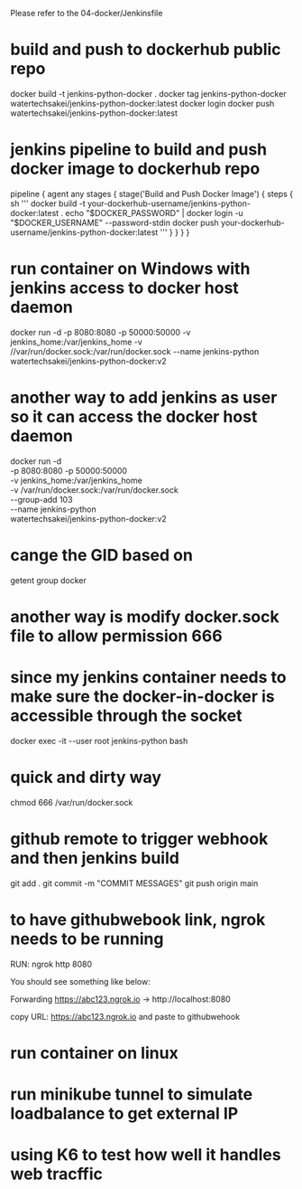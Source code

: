 Please refer to the 04-docker/Jenkinsfile

# build and push to dockerhub public repo
docker build -t jenkins-python-docker .
docker tag jenkins-python-docker watertechsakei/jenkins-python-docker:latest
docker login
docker push watertechsakei/jenkins-python-docker:latest

# jenkins pipeline to build and push docker image to dockerhub repo

pipeline {
    agent any
    stages {
        stage('Build and Push Docker Image') {
            steps {
                sh '''
                    docker build -t your-dockerhub-username/jenkins-python-docker:latest .
                    echo "$DOCKER_PASSWORD" | docker login -u "$DOCKER_USERNAME" --password-stdin
                    docker push your-dockerhub-username/jenkins-python-docker:latest
                '''
            }
        }
    }
}

# run container on Windows with jenkins access to docker host daemon

docker run -d -p 8080:8080 -p 50000:50000 -v jenkins_home:/var/jenkins_home -v //var/run/docker.sock:/var/run/docker.sock --name jenkins-python watertechsakei/jenkins-python-docker:v2

# another way to add jenkins as user so it can access the docker host daemon

docker run -d \
  -p 8080:8080 -p 50000:50000 \
  -v jenkins_home:/var/jenkins_home \
  -v /var/run/docker.sock:/var/run/docker.sock \
  --group-add 103 \
  --name jenkins-python \
  watertechsakei/jenkins-python-docker:v2

# cange the GID based on 

getent group docker



# another way is modify docker.sock file to allow permission 666

# since my jenkins container needs to make sure the docker-in-docker is accessible through the socket 
docker exec -it --user root jenkins-python bash
# quick and dirty way
chmod 666 /var/run/docker.sock



# github remote to trigger webhook and then jenkins build
git add .
git commit -m "COMMIT MESSAGES"
git push origin main

# to have githubwebook link, ngrok needs to be running 
RUN: ngrok http 8080

You should see something like below:

Forwarding  https://abc123.ngrok.io -> http://localhost:8080

copy URL: https://abc123.ngrok.io and paste to githubwehook

# run container on linux

# run minikube tunnel to simulate loadbalance to get external IP

# using K6 to test how well it handles web tracffic


